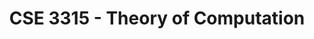 ---
title: "CSE 3315 - Theory of Computation"
description: "Selected theoretical concepts including regular and context-free languages, finite state and pushdown automata, Turing machines, computability, and complexity theory."
draft: false
type: course-detail
term: Summer 2025
lastmod: 2025-05-29T00:00:00Z
---